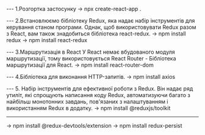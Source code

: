 --- 1.Розгортка застосунку
-> npx create-react-app .

--- 2.Встановлюємо бібліотеку Redux, яка надає набір інструментів для керування станом програми.
Однак, щоб використовувати Redux разом з React, вам також знадобиться бібліотека react-redux.
-> npm install redux
-> npm install react-redux

--- 3.Маршрутизація в React
У React немає вбудованого модуля маршрутизації, тому використовується React Router - Бібліотека маршрутизації для React.
-> npm install react-router-dom

--- 4.Бібліотека для виконання HTTP-запитів.
-> npm install axios

--- 5. Набір інструментів для ефективної роботи з Redux.
Він надає ряд утиліт, які спрощують написання коду Redux, автоматизуючи багато з найбільш монотонних завдань, 
пов'язаних з налаштуванням і використанням Redux в додатку.
-> npm install @reduxjs/toolkit

---

-> npm install @redux-devtools/extension -> npm install redux-persist
